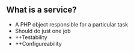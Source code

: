 ##  What is a service?

* A PHP object responsible for a particular task
* Should do just one job
* ++Testability
* ++Configureability
